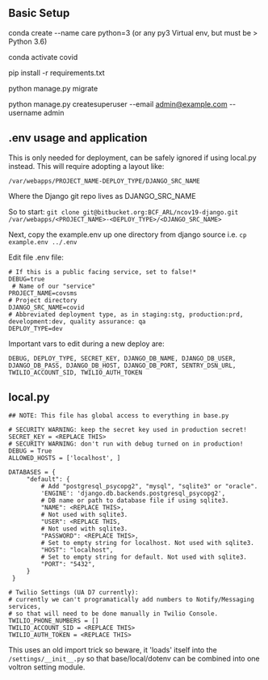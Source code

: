 
## Basic Setup ##


conda create --name care python=3          (or any py3 Virtual env, but must be > Python 3.6)

conda activate covid

pip install -r requirements.txt

python manage.py migrate

python manage.py createsuperuser --email admin@example.com --username admin

## .env usage and application

This is only needed for deployment, can be safely ignored if using local.py instead. This will require adopting a layout like:

    /var/webapps/PROJECT_NAME-DEPLOY_TYPE/DJANGO_SRC_NAME

Where the Django git repo lives as DJANGO_SRC_NAME

So to start: `git clone git@bitbucket.org:BCF_ARL/ncov19-django.git /var/webapps/<PROJECT_NAME>-<DEPLOY_TYPE>/<DJANGO_SRC_NAME>`

Next, copy the example.env up one directory from django source i.e.
`cp example.env ../.env`

Edit file .env file:

    # If this is a public facing service, set to false!*
    DEBUG=true
     # Name of our "service"
    PROJECT_NAME=covsms
    # Project directory
    DJANGO_SRC_NAME=covid
    # Abbreviated deployment type, as in staging:stg, production:prd, development:dev, quality assurance: qa
    DEPLOY_TYPE=dev 

Important vars to edit during a new deploy are:

    DEBUG, DEPLOY_TYPE, SECRET_KEY, DJANGO_DB_NAME, DJANGO_DB_USER, DJANGO_DB_PASS, DJANGO_DB_HOST, DJANGO_DB_PORT, SENTRY_DSN_URL, TWILIO_ACCOUNT_SID, TWILIO_AUTH_TOKEN

## local.py

    ## NOTE: This file has global access to everything in base.py

    # SECURITY WARNING: keep the secret key used in production secret!
    SECRET_KEY = <REPLACE THIS>
    # SECURITY WARNING: don't run with debug turned on in production!
    DEBUG = True
    ALLOWED_HOSTS = ['localhost', ]

    DATABASES = {
         "default": {
             # Add "postgresql_psycopg2", "mysql", "sqlite3" or "oracle".
             'ENGINE': 'django.db.backends.postgresql_psycopg2',
             # DB name or path to database file if using sqlite3.
             "NAME": <REPLACE THIS>,
             # Not used with sqlite3.
             "USER": <REPLACE THIS,
             # Not used with sqlite3.
             "PASSWORD": <REPLACE THIS>,
             # Set to empty string for localhost. Not used with sqlite3.
             "HOST": "localhost",
             # Set to empty string for default. Not used with sqlite3.
             "PORT": "5432",
         }
     }

    # Twilio Settings (UA D7 currently):
    # currently we can't programatically add numbers to Notify/Messaging services,
    # so that will need to be done manually in Twilio Console.
    TWILIO_PHONE_NUMBERS = []
    TWILIO_ACCOUNT_SID = <REPLACE THIS>
    TWILIO_AUTH_TOKEN = <REPLACE THIS>



This uses an old import trick so beware, it 'loads' itself into the `/settings/__init__.py` so that base/local/dotenv can be combined into one voltron setting module.
